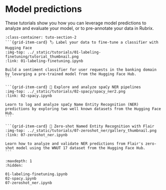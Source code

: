 # <span class="tuto-section-2"></span>Model predictions

These tutorials show you how you can leverage model predictions to analyze and evaluate your model, or to pre-annotate your data in Rubrix.

````{grid} 1 1 2 2
:class-container: tuto-section-2
```{grid-item-card} 🏷️ Label your data to fine-tune a classifier with Hugging Face
:img-top: ../_static/tutorials/01-labeling-finetuning/tutorial_thumbnail.png
:link: 01-labeling-finetuning.ipynb

Build a sentiment classifier for user requests in the banking domain by levarging a pre-trained model from the Hugging Face Hub.
```

```{grid-item-card} 💫 Explore and analyze spaCy NER pipelines
:img-top: ../_static/tutorials/02-spacy/spacy_ner2.png
:link: 02-spacy.ipynb

Learn to log and analyze spaCy Name Entity Recognition (NER) predictions by exploring two well known datasets from the Hugging Face Hub.
```

```{grid-item-card} 🔫 Zero-shot Named Entity Recognition with Flair
:img-top: ../_static/tutorials/07-zeroshot_ner/gallery_thumbnail.png
:link: 07-zeroshot_ner.ipynb

Learn how to analyze and validate NER predictions from Flair's zero-shot model using the WNUT 17 dataset from the Hugging Face Hub.
```
````

```{toctree}
:maxdepth: 1
:hidden:

01-labeling-finetuning.ipynb
02-spacy.ipynb
07-zeroshot_ner.ipynb
```

